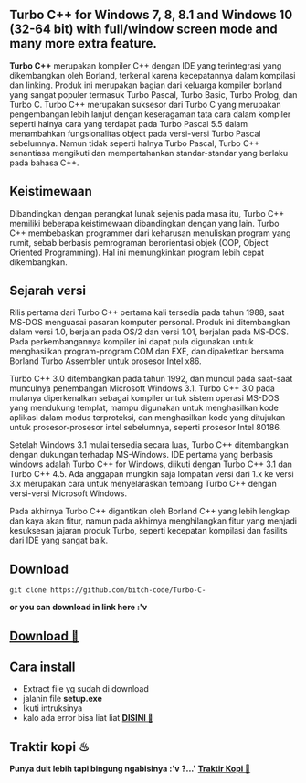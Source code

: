 ## Turbo C++ for Windows 7, 8, 8.1 and Windows 10 (32-64 bit) with full/window screen mode and many more extra feature.

**Turbo C++** merupakan kompiler C++ dengan IDE yang terintegrasi yang dikembangkan oleh Borland, terkenal karena kecepatannya dalam kompilasi dan linking. Produk ini merupakan bagian dari keluarga kompiler borland yang sangat populer termasuk Turbo Pascal, Turbo Basic, Turbo Prolog, dan Turbo C. Turbo C++ merupakan suksesor dari Turbo C yang merupakan pengembangan lebih lanjut dengan keseragaman tata cara dalam kompiler seperti halnya cara yang terdapat pada Turbo Pascal 5.5 dalam menambahkan fungsionalitas object pada versi-versi Turbo Pascal sebelumnya. Namun tidak seperti halnya Turbo Pascal, Turbo C++ senantiasa mengikuti dan mempertahankan standar-standar yang berlaku pada bahasa C++.

## Keistimewaan 

Dibandingkan dengan perangkat lunak sejenis pada masa itu, Turbo C++ memiliki beberapa keistimewaan dibandingkan dengan yang lain. Turbo C++ membebaskan programmer dari keharusan menuliskan program yang rumit, sebab berbasis pemrograman berorientasi objek (OOP, Object Oriented Programming). Hal ini memungkinkan program lebih cepat dikembangkan.

## Sejarah versi

Rilis pertama dari Turbo C++ pertama kali tersedia pada tahun 1988, saat MS-DOS menguasai pasaran komputer personal. Produk ini ditembangkan dalam versi 1.0, berjalan pada OS/2 dan versi 1.01, berjalan pada MS-DOS. Pada perkembangannya kompiler ini dapat pula digunakan untuk menghasilkan program-program COM dan EXE, dan dipaketkan bersama Borland Turbo Assembler untuk prosesor Intel x86.

Turbo C++ 3.0 ditembangkan pada tahun 1992, dan muncul pada saat-saat munculnya penembangan Microsoft Windows 3.1. Turbo C++ 3.0 pada mulanya diperkenalkan sebagai kompiler untuk sistem operasi MS-DOS yang mendukung templat, mampu digunakan untuk menghasilkan kode aplikasi dalam modus terproteksi, dan menghasilkan kode yang ditujukan untuk prosesor-prosesor intel sebelumnya, seperti prosesor Intel 80186.

Setelah Windows 3.1 mulai tersedia secara luas, Turbo C++ ditembangkan dengan dukungan terhadap MS-Windows. IDE pertama yang berbasis windows adalah Turbo C++ for Windows, diikuti dengan Turbo C++ 3.1 dan Turbo C++ 4.5. Ada anggapan mungkin saja lompatan versi dari 1.x ke versi 3.x merupakan cara untuk menyelaraskan tembang Turbo C++ dengan versi-versi Microsoft Windows.

Pada akhirnya Turbo C++ digantikan oleh Borland C++ yang lebih lengkap dan kaya akan fitur, namun pada akhirnya menghilangkan fitur yang menjadi kesuksesan jajaran produk Turbo, seperti kecepatan kompilasi dan fasilits dari IDE yang sangat baik.

## Download

```git clone https://github.com/bitch-code/Turbo-C-```

**or you can download in link here :'v**
## [Download 👻](https://developerinsider.co/downloading/?download=https://github.com/vineetchoudhary/turbocpp/releases/download/v3.2/Turbo.C.3.2.zip?raw=true&after=https://developerinsider.co/c-and-cpp-insider/)

## Cara install
* Extract file yg sudah di download
* jalanin file **setup.exe**
* Ikuti intruksinya
* kalo ada error bisa liat liat [**DISINI 💩**](https://developerinsider.co/solution-of-common-turbo-c-issues/)

## Traktir kopi ♨
**Punya duit lebih tapi bingung ngabisinya :'v ?...'**
**[Traktir Kopi 🗿](https://trakteer.id/hamba%20allah)**

